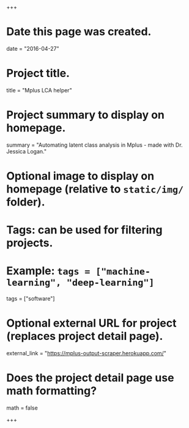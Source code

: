 +++
# Date this page was created.
date = "2016-04-27"

# Project title.
title = "Mplus LCA helper"

# Project summary to display on homepage.
summary = "Automating latent class analysis in Mplus - made with Dr. Jessica Logan."

# Optional image to display on homepage (relative to `static/img/` folder).

# Tags: can be used for filtering projects.
# Example: `tags = ["machine-learning", "deep-learning"]`
tags = ["software"]

# Optional external URL for project (replaces project detail page).
external_link = "https://mplus-output-scraper.herokuapp.com/"

# Does the project detail page use math formatting?
math = false

+++
